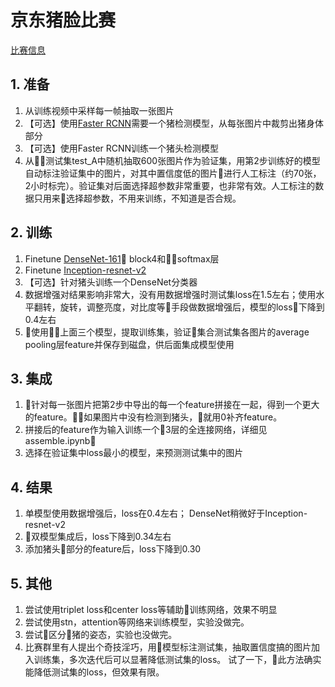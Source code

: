 # 京东猪脸比赛

[比赛信息](https://jddjr.jd.com/item/4)

## 1. 准备

1. 从训练视频中采样每一帧抽取一张图片
1. 【可选】使用[Faster RCNN](https://github.com/endernewton/tf-faster-rcnn)需要一个猪检测模型，从每张图片中裁剪出猪身体部分
1. 【可选】使用Faster RCNN训练一个猪头检测模型
1. 从测试集test_A中随机抽取600张图片作为验证集，用第2步训练好的模型自动标注验证集中的图片，对其中置信度低的图片进行人工标注（约70张，2小时标完）。验证集对后面选择超参数非常重要，也非常有效。人工标注的数据只用来选择超参数，不用来训练，不知道是否合规。

## 2. 训练

1. Finetune [DenseNet-161](https://github.com/pudae/tensorflow-densenet) block4和softmax层
1. Finetune [Inception-resnet-v2](https://github.com/tensorflow/models/tree/master/research/slim)
1. 【可选】针对猪头训练一个DenseNet分类器
1. 数据增强对结果影响非常大，没有用数据增强时测试集loss在1.5左右；使用水平翻转，旋转，调整亮度，对比度等手段做数据增强后，模型的loss下降到0.4左右
1. 使用上面三个模型，提取训练集，验证集合测试集各图片的average pooling层feature并保存到磁盘，供后面集成模型使用

## 3. 集成

1. 针对每一张图片把第2步中导出的每一个feature拼接在一起，得到一个更大的feature。如果图片中没有检测到猪头，就用0补齐feature。
1. 拼接后的feature作为输入训练一个3层的全连接网络，详细见assemble.ipynb
1. 选择在验证集中loss最小的模型，来预测测试集中的图片

## 4. 结果

1. 单模型使用数据增强后，loss在0.4左右； DenseNet稍微好于Inception-resnet-v2
1. 双模型集成后，loss下降到0.34左右
1. 添加猪头部分的feature后，loss下降到0.30

## 5. 其他
1. 尝试使用triplet loss和center loss等辅助训练网络，效果不明显
1. 尝试使用stn，attention等网络来训练模型，实验没做完。
1. 尝试区分猪的姿态，实验也没做完。
1. 比赛群里有人提出个奇技淫巧，用模型标注测试集，抽取置信度搞的图片加入训练集，多次迭代后可以显著降低测试集的loss。 试了一下，此方法确实能降低测试集的loss，但效果有限。

